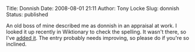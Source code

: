 Title: Donnish
Date: 2008-08-01 21:11
Author: Tony Locke
Slug: donnish
Status: published

An old boss of mine described me as donnish in an appraisal at work. I looked it up recently in Wiktionary to check the spelling. It wasn't there, so I've [added it](http://en.wiktionary.org/wiki/donnish). The entry probably needs improving, so please do if you're so inclined.
